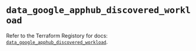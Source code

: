 # `data_google_apphub_discovered_workload`

Refer to the Terraform Registory for docs: [`data_google_apphub_discovered_workload`](https://registry.terraform.io/providers/hashicorp/google/5.21.0/docs/data-sources/apphub_discovered_workload).
